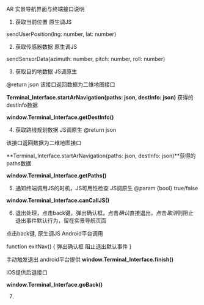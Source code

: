 
AR 实景导航界面与终端接口说明

1. 获取当前位置 原生调JS

sendUserPosition(lng: number, lat: number)

2. 获取传感器数据 原生调JS

sendSensorData(azimuth: number, pitch: number, roll: number)

3. 获取目的地数据 JS调原生

@return json 
该接口返回数据为二维地图接口

**Terminal_Interface.startArNavigation(paths: json, destInfo: json)**
获得的destInfo数据

**window.Terminal_Interface.getDestInfo()**

4. 获取路线规划数据 JS调原生
@return json 

该接口返回数据为二维地图接口

**Terminal_Interface.startArNavigation(paths: json, destInfo: json)**获得的paths数据

**window.Terminal_Interface.getPaths()**

5. 通知终端调用JS的时机，JS可用性检查 JS调原生
@param {bool} true/false

**window.Terminal_Interface.canCallJS()**

6. 退出处理，点击back键，弹出确认框，点击*确认*直接退出，点击*取消*则阻止退出事件默认行为，留在实景导航页面

点击back键, 原生调JS
Android平台调用

function exitNav() {
  弹出确认框
  阻止退出默认事件
}


手动触发退出
android平台提供
**window.Terminal_Interface.finish()**

IOS提供后退接口

**window.Terminal_Interface.goBack()**

7. 